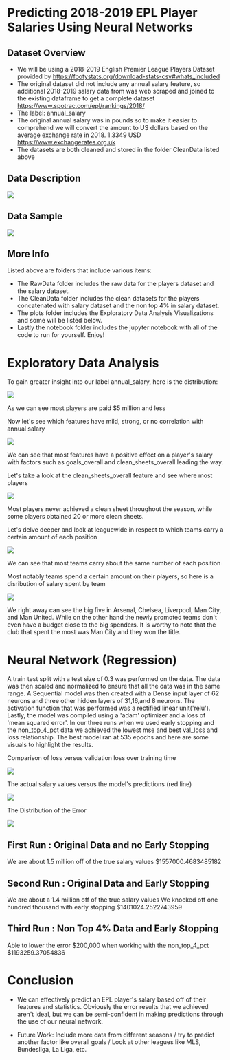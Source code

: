 # Predicting 2018-2019 EPL Player Salaries Using Neural Networks

## Dataset Overview
* We will be using a 2018-2019 English Premier League Players Dataset provided by https://footystats.org/download-stats-csv#whats_included
* The original dataset did not include any annual salary feature, so additional 2018-2019 salary data from was web scraped and joined to the existing dataframe to get a complete dataset https://www.spotrac.com/epl/rankings/2018/
* The label: annual_salary
* The original annual salary was in pounds so to make it easier to comprehend we will convert the amount to US dollars based on the average exchange rate in 2018. 1.3349 USD https://www.exchangerates.org.uk
* The datasets are both cleaned and stored in the folder CleanData listed above 

## Data Description
![](images/Data_Overview.png)

## Data Sample
![](images/dataframe_head.png)

## More Info
Listed above are folders that include various items: 
* The RawData folder includes the raw data for the players dataset and the salary dataset. 
* The CleanData folder includes the clean datasets for the players concatenated with salary dataset and the non top 4% in salary dataset. 
* The plots folder includes the Exploratory Data Analysis Visualizations and some will be listed below. 
* Lastly the notebook folder includes the jupyter notebook with all of the code to run for yourself. Enjoy!

# Exploratory Data Analysis

To gain greater insight into our label annual_salary, here is the distribution: 

![](plots/annual_salary_dist.png)

As we can see most players are paid $5 million and less




Now let's see which features have mild, strong, or no correlation with annual salary

![](plots/correlation_heatmap.png)

We can see that most features have a positive effect on a player's salary with factors such as goals_overall and clean_sheets_overall leading the way.




Let's take a look at the clean_sheets_overall feature and see where most players

![](plots/clean_sheets_count.png)

Most players never achieved a clean sheet throughout the season, while some players obtained 20 or more clean sheets.




Let's delve deeper and look at leaguewide in respect to which teams carry a certain amount of each position

![](plots/position_team_distribution.png)

We can see that most teams carry about the same number of each position




Most notably teams spend a certain amount on their players, so here is a disribution of salary spent by team

![](plots/salary_spent_team.png)

We right away can see the big five in Arsenal, Chelsea, Liverpool, Man City, and Man United. While on the other hand the newly promoted teams don't even have a budget close to the big spenders. It is worthy to note that the club that spent the most was Man City and they won the title. 




# Neural Network (Regression)

A train test split with a test size of 0.3 was performed on the data. The data was then scaled and normalized to ensure that all the data was in the same range. A Sequential model was then created with a Dense input layer of 62 neurons and three other hidden layers of 31,16,and 8 neurons. The activation function that was performed was a rectified linear unit('relu'). Lastly, the model was compiled using a 'adam' optimizer and a loss of 'mean squared error'. In our three runs when we used early stopping and the non_top_4_pct data we achieved the lowest mse and best val_loss and loss relationship. The best model ran at 535 epochs and here are some visuals to highlight the results.



Comparison of loss versus validation loss over training time

![](neural_network_plots/loss_val_loss_third.png)





The actual salary values versus the model's predictions (red line)

![](neural_network_plots/actual_predicted_third.png)




The Distribution of the Error

![](neural_network_plots/distplot_error_third.png)



## First Run : Original Data and no Early Stopping
We are about 1.5 million off of the true salary values
$1557000.4683485182


## Second Run : Original Data and Early Stopping
We are about a 1.4 million off of the true salary values
We knocked off one hundred thousand with early stopping
$1401024.2522743959


## Third Run : Non Top 4% Data and Early Stopping
Able to lower the error $200,000 when working with the non_top_4_pct
$1193259.37054836



# Conclusion

* We can effectively predict an EPL player's salary based off of their features and statistics. Obviously the error results that we achieved aren't ideal, but we can be semi-confident in making predictions through the use of our neural network. 

* Future Work: Include more data from different seasons / try to predict another factor like overall goals / Look at other leagues like MLS, Bundesliga, La Liga, etc.

